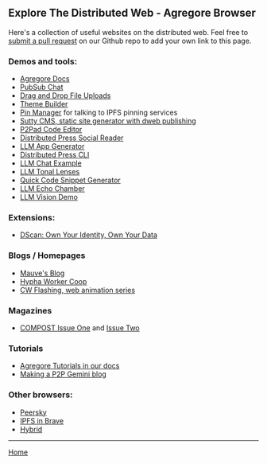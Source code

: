 ## Explore The Distributed Web - Agregore Browser

Here's a collection of useful websites on the distributed web.
Feel free to [submit a pull request](https://github.com/AgregoreWeb/website/) on our Github repo to add your own link to this page.

### Demos and tools:

- [Agregore Docs](/docs/)
- [PubSub Chat](/docs/examples/ipfs-pub-sub-chat/)
- [Drag and Drop File Uploads](/docs/examples/drag-and-drop/)
- [Theme Builder](/docs/examples/themebuilder)
- [Pin Manager](https://agregoreweb.github.io/pin-manager/) for talking to IPFS pinning services
- [Sutty CMS, static site generator with dweb publishing](https://sutty.nl/en/)
- [P2Pad Code Editor](/docs/examples/p2pad/)
- [Distributed Press Social Reader](//reader.distributed.press/)
- [LLM App Generator](/docs//examples/llm-appgen/)
- [Distributed Press CLI](https://github.com/hyphacoop/distributed-press-cli/)
- [LLM Chat Example](/docs/examples/llm-chat.html)
- [LLM Tonal Lenses](/docs/examples/llm-lenses-chat/)
- [Quick Code Snippet Generator](/docs/examples/quickcode.html)
- [LLM Echo Chamber](/docs/examples/llm-echo-chamber.html)
- [LLM Vision Demo](/docs/examples/llm-vision.html)

### Extensions:

- [DScan: Own Your Identity, Own Your Data](https://chrome.google.com/webstore/detail/dscan-decentralized-qr-co/idpfgkgogjjgklefnkjdpghkifbjenap)

### Blogs / Homepages

- [Mauve's Blog](//blog.mauve.moe)
- [Hypha Worker Coop](//hypha.coop)
- [CW Flashing, web animation series](hyper://31fcaz66jb57o9pm1gdook8ftni5q13mwhn9jrbx4pgs8kqod6zy/)

### Magazines

- [COMPOST Issue One](//one.compost.digital) and [Issue Two](//two.compost.digital)

### Tutorials

- [Agregore Tutorials in our docs](/docs/#tutorials)
- [Making a P2P Gemini blog](https://mastodon.mauve.moe/@mauve/110099166164967631)

### Other browsers:

- [Peersky](https://peersky.p2plabs.xyz/)
- [IPFS in Brave](https://blog.ipfs.io/2021-01-21-how-we-put-ipfs-in-brave/)
- [Hybrid](https://github.com/HybridWare/hybrid-browser)

---

[Home](/)
